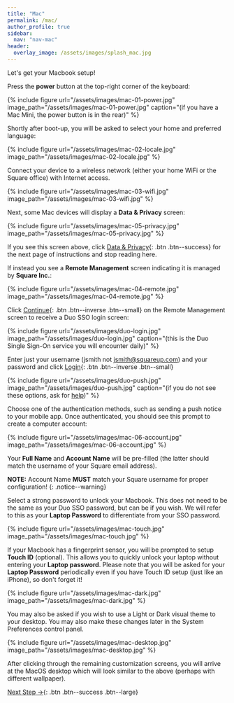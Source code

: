 ```yaml
---
title: "Mac"
permalink: /mac/
author_profile: true
sidebar:
  nav: "nav-mac"
header:
  overlay_image: /assets/images/splash_mac.jpg
---
```


Let's get your Macbook setup!

Press the __power__ button at the top-right corner of the keyboard: 

{% include figure url="/assets/images/mac-01-power.jpg" image_path="/assets/images/mac-01-power.jpg" caption="(if you have a Mac Mini, the power button is in the rear)" %}

Shortly after boot-up, you will be asked to select your home and preferred language:

{% include figure url="/assets/images/mac-02-locale.jpg" image_path="/assets/images/mac-02-locale.jpg"  %}

Connect your device to a wireless network (either your home WiFi or the Square office) with Internet access.

{% include figure url="/assets/images/mac-03-wifi.jpg" image_path="/assets/images/mac-03-wifi.jpg"  %}

Next, some Mac devices will display a __Data &amp; Privacy__ screen:

{% include figure url="/assets/images/mac-05-privacy.jpg" image_path="/assets/images/mac-05-privacy.jpg" %}

If you see this screen above, click [Data &amp; Privacy](/mac-privacy){: .btn .btn--success} for the next page of instructions and stop reading here. 

If instead you see a __Remote Management__ screen indicating it is managed by __Square Inc.__:

{% include figure url="/assets/images/mac-04-remote.jpg" image_path="/assets/images/mac-04-remote.jpg" %}

Click [Continue](#duo){: .btn .btn--inverse .btn--small} on the Remote Management screen to receive a Duo SSO login screen:

<a name="duo"></a> 
{% include figure url="/assets/images/duo-login.jpg" image_path="/assets/images/duo-login.jpg" caption="(this is the Duo Single Sign-On service you will encounter daily)" %}

Enter just your username (jsmith not jsmith@squareup.com) and your password and click [Login](#push){: .btn .btn--inverse .btn--small}

<a name="push"></a> 
{% include figure url="/assets/images/duo-push.jpg" image_path="/assets/images/duo-push.jpg" caption="(if you do not see these options, ask for [help](/help))" %}

Choose one of the authentication methods, such as sending a push notice to your mobile app. Once authenticated, you should see this prompt to create a computer account:

{% include figure url="/assets/images/mac-06-account.jpg" image_path="/assets/images/mac-06-account.jpg" %}

Your __Full Name__ and __Account Name__ will be pre-filled (the latter should match the username of your Square email address).

__NOTE:__ Account Name __MUST__ match your Square username for proper configuration!
{: .notice--warning}

Select a strong password to unlock your Macbook. This does not need to be the same as your Duo SSO password, but can be if you wish. We will refer to this as your __Laptop Password__ to differentiate from your SSO password.

{% include figure url="/assets/images/mac-touch.jpg" image_path="/assets/images/mac-touch.jpg" %}

If your Macbook has a fingerprint sensor, you will be prompted to setup __Touch ID__ (optional). This allows you to quickly unlock your laptop without entering your __Laptop password__. Please note that you will be asked for your __Laptop Password__ periodically even if you have Touch ID setup (just like an iPhone), so don't forget it!

{% include figure url="/assets/images/mac-dark.jpg" image_path="/assets/images/mac-dark.jpg" %}

You may also be asked if you wish to use a Light or Dark visual theme to your desktop. You may also make these changes later in the System Preferences control panel. 

{% include figure url="/assets/images/mac-desktop.jpg" image_path="/assets/images/mac-desktop.jpg"  %}

After clicking through the remaining customization screens, you will arrive at the MacOS desktop which will look similar to the above (perhaps with different wallpaper). 

[Next Step &rarr;](/mac-mgmt){: .btn .btn--success .btn--large}
